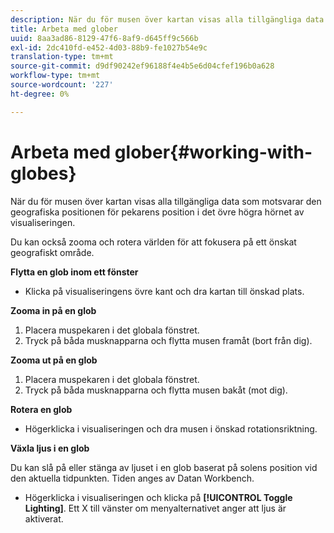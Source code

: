 ```yaml
---
description: När du för musen över kartan visas alla tillgängliga data som motsvarar den geografiska positionen för pekarens position i det övre högra hörnet av visualiseringen.
title: Arbeta med glober
uuid: 8aa3ad86-8129-47f6-8af9-d645ff9c566b
exl-id: 2dc410fd-e452-4d03-88b9-fe1027b54e9c
translation-type: tm+mt
source-git-commit: d9df90242ef96188f4e4b5e6d04cfef196b0a628
workflow-type: tm+mt
source-wordcount: '227'
ht-degree: 0%

---
```


# Arbeta med glober{#working-with-globes}

När du för musen över kartan visas alla tillgängliga data som motsvarar den geografiska positionen för pekarens position i det övre högra hörnet av visualiseringen.

Du kan också zooma och rotera världen för att fokusera på ett önskat geografiskt område.

**Flytta en glob inom ett fönster**

* Klicka på visualiseringens övre kant och dra kartan till önskad plats.

**Zooma in på en glob**

1. Placera muspekaren i det globala fönstret.
1. Tryck på båda musknapparna och flytta musen framåt (bort från dig).

**Zooma ut på en glob**

1. Placera muspekaren i det globala fönstret.
1. Tryck på båda musknapparna och flytta musen bakåt (mot dig).

**Rotera en glob**

* Högerklicka i visualiseringen och dra musen i önskad rotationsriktning.

**Växla ljus i en glob**

Du kan slå på eller stänga av ljuset i en glob baserat på solens position vid den aktuella tidpunkten. Tiden anges av Datan Workbench.

* Högerklicka i visualiseringen och klicka på **[!UICONTROL Toggle Lighting]**. Ett X till vänster om menyalternativet anger att ljus är aktiverat.
